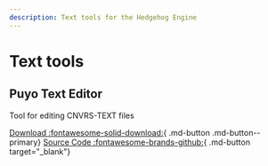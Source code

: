 ```yaml
---
description: Text tools for the Hedgehog Engine
---
```

# Text tools

## Puyo Text Editor
Tool for editing CNVRS-TEXT files

[Download :fontawesome-solid-download:](https://github.com/nickworonekin/puyo-text-editor/releases){ .md-button .md-button--primary}
[Source Code :fontawesome-brands-github:](https://github.com/nickworonekin/puyo-text-editor){ .md-button target="_blank"}